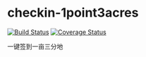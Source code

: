 # checkin-1point3acres

[![Build Status](https://travis-ci.org/Haixiang6123/checkin-1point3acres.svg?branch=master)](https://travis-ci.org/Haixiang6123/checkin-1point3acres)
[![Coverage Status](https://coveralls.io/repos/github/Haixiang6123/checkin-1point3acres/badge.svg?branch=master)](https://coveralls.io/github/Haixiang6123/checkin-1point3acres?branch=master)

一键签到一亩三分地
